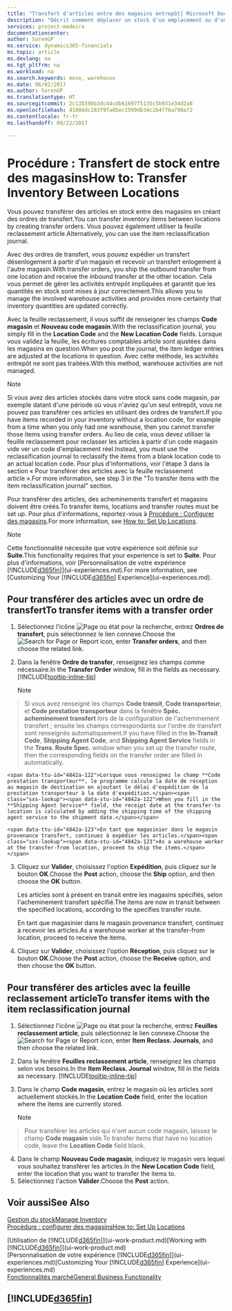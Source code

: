 ```yaml
---
title: "Transfert d'articles entre des magasins entrepôt| Microsoft Docs"
description: "Décrit comment déplacer un stock d'un emplacement ou d'un entrepôt à un autre soit avec la feuille reclassement soit à l'aide des ordres de transfert."
services: project-madeira
documentationcenter: 
author: SorenGP
ms.service: dynamics365-financials
ms.topic: article
ms.devlang: na
ms.tgt_pltfrm: na
ms.workload: na
ms.search.keywords: move, warehouse
ms.date: 06/02/2017
ms.author: SorenGP
ms.translationtype: HT
ms.sourcegitcommit: 2c13559bb3dc44cdb61697f5135c5b931e34d2a8
ms.openlocfilehash: 41804dc183f9fa05ec1599db34c2b4f76a790a72
ms.contentlocale: fr-fr
ms.lasthandoff: 09/22/2017

---
```

# <a name="how-to-transfer-inventory-between-locations"></a><span data-ttu-id="4842a-103">Procédure : Transfert de stock entre des magasins</span><span class="sxs-lookup"><span data-stu-id="4842a-103">How to: Transfer Inventory Between Locations</span></span>
<span data-ttu-id="4842a-104">Vous pouvez transférer des articles en stock entre des magasins en créant des ordres de transfert.</span><span class="sxs-lookup"><span data-stu-id="4842a-104">You can transfer inventory items between locations by creating transfer orders.</span></span> <span data-ttu-id="4842a-105">Vous pouvez également utiliser la feuille reclassement article.</span><span class="sxs-lookup"><span data-stu-id="4842a-105">Alternatively, you can use the item reclassification journal.</span></span>

<span data-ttu-id="4842a-106">Avec des ordres de transfert, vous pouvez expédier un transfert désenlogement à partir d'un magasin et recevoir un transfert enlogement à l'autre magasin.</span><span class="sxs-lookup"><span data-stu-id="4842a-106">With transfer orders, you ship the outbound transfer from one location and receive the inbound transfer at the other location.</span></span> <span data-ttu-id="4842a-107">Cela vous permet de gérer les activités entrepôt impliquées et garantit que les quantités en stock sont mises à jour correctement.</span><span class="sxs-lookup"><span data-stu-id="4842a-107">This allows you to manage the involved warehouse activities and provides more certainty that inventory quantities are updated correctly.</span></span>

<span data-ttu-id="4842a-108">Avec la feuille reclassement, il vous suffit de renseigner les champs **Code magasin** et **Nouveau code magasin**.</span><span class="sxs-lookup"><span data-stu-id="4842a-108">With the reclassification journal, you simply fill in the **Location Code** and the **New Location Code** fields.</span></span> <span data-ttu-id="4842a-109">Lorsque vous validez la feuille, les écritures comptables article sont ajustées dans les magasins en question.</span><span class="sxs-lookup"><span data-stu-id="4842a-109">When you post the journal, the item ledger entries are adjusted at the locations in question.</span></span> <span data-ttu-id="4842a-110">Avec cette méthode, les activités entrepôt ne sont pas traitées.</span><span class="sxs-lookup"><span data-stu-id="4842a-110">With this method, warehouse activities are not managed.</span></span>

> [!NOTE]  
>   <span data-ttu-id="4842a-111">Si vous avez des articles stockés dans votre stock sans code magasin, par exemple datant d'une période où vous n'aviez qu'un seul entrepôt, vous ne pouvez pas transférer ces articles en utilisant des ordres de transfert.</span><span class="sxs-lookup"><span data-stu-id="4842a-111">If you have items recorded in your inventory without a location code, for example from a time when you only had one warehouse, then you cannot transfer those items using transfer orders.</span></span> <span data-ttu-id="4842a-112">Au lieu de cela, vous devez utiliser la feuille reclassement pour reclasser les articles à partir d'un code magasin vide ver un code d'emplacement réel.</span><span class="sxs-lookup"><span data-stu-id="4842a-112">Instead, you must use the reclassification journal to reclassify the items from a blank location code to an actual location code.</span></span>  <span data-ttu-id="4842a-113">Pour plus d'informations, voir l'étape 3 dans la section « Pour transférer des articles avec la feuille reclassement article ».</span><span class="sxs-lookup"><span data-stu-id="4842a-113">For more information, see step 3 in the "To transfer items with the item reclassification journal" section.</span></span>

<span data-ttu-id="4842a-114">Pour transférer des articles, des acheminements transfert et magasins doivent être créés.</span><span class="sxs-lookup"><span data-stu-id="4842a-114">To transfer items, locations and transfer routes must be set up.</span></span> <span data-ttu-id="4842a-115">Pour plus d'informations, reportez-vous à [Procédure : Configurer des magasins](inventory-how-setup-locations.md).</span><span class="sxs-lookup"><span data-stu-id="4842a-115">For more information, see [How to: Set Up Locations](inventory-how-setup-locations.md).</span></span>

> [!NOTE]  
>   <span data-ttu-id="4842a-116">Cette fonctionnalité nécessite que votre expérience soit définie sur **Suite**.</span><span class="sxs-lookup"><span data-stu-id="4842a-116">This functionality requires that your experience is set to **Suite**.</span></span> <span data-ttu-id="4842a-117">Pour plus d'informations, voir [Personnalisation de votre expérience [!INCLUDE[d365fin](includes/d365fin_md.md)]](ui-experiences.md).</span><span class="sxs-lookup"><span data-stu-id="4842a-117">For more information, see [Customizing Your [!INCLUDE[d365fin](includes/d365fin_md.md)] Experience](ui-experiences.md).</span></span>

## <a name="to-transfer-items-with-a-transfer-order"></a><span data-ttu-id="4842a-118">Pour transférer des articles avec un ordre de transfert</span><span class="sxs-lookup"><span data-stu-id="4842a-118">To transfer items with a transfer order</span></span>
1. <span data-ttu-id="4842a-119">Sélectionnez l'icône ![Page ou état pour la recherche](media/ui-search/search_small.png "Page ou état pour la recherche"), entrez **Ordres de transfert**, puis sélectionnez le lien connexe.</span><span class="sxs-lookup"><span data-stu-id="4842a-119">Choose the ![Search for Page or Report](media/ui-search/search_small.png "Search for Page or Report icon") icon, enter **Transfer orders**, and then choose the related link.</span></span>
2. <span data-ttu-id="4842a-120">Dans la fenêtre **Ordre de transfer**, renseignez les champs comme nécessaire.</span><span class="sxs-lookup"><span data-stu-id="4842a-120">In the **Transfer Order** window, fill in the fields as necessary.</span></span> [!INCLUDE[tooltip-inline-tip](includes/tooltip-inline-tip_md.md)]

    > [!NOTE]  
>   <span data-ttu-id="4842a-121">Si vous avez renseigné les champs **Code transit**, **Code transporteur**, et **Code prestation transporteur** dans la fenêtre **Spéc. acheminement transfert** lors de la configuration de l'acheminement transfert ; ensuite les champs correspondants sur l'ordre de transfert sont renseignés automatiquement.</span><span class="sxs-lookup"><span data-stu-id="4842a-121">If you have filled in the **In-Transit Code**, **Shipping Agent Code**, and **Shipping Agent Service** fields in the **Trans. Route Spec.** window when you set up the transfer route, then the corresponding fields on the transfer order are filled in automatically.</span></span>

    <span data-ttu-id="4842a-122">Lorsque vous renseignez le champ **Code prestation transporteur**, le programme calcule la date de réception au magasin de destination en ajoutant le délai d'expédition de la prestation transporteur à la date d'expédition.</span><span class="sxs-lookup"><span data-stu-id="4842a-122">When you fill in the **Shipping Agent Service** field, the receipt date at the transfer-to location is calculated by adding the shipping time of the shipping agent service to the shipment date.</span></span>

    <span data-ttu-id="4842a-123">En tant que magasinier dans le magasin provenance transfert, continuez à expédier les articles.</span><span class="sxs-lookup"><span data-stu-id="4842a-123">As a warehouse worker at the transfer-from location, proceed to ship the items.</span></span>
3. <span data-ttu-id="4842a-124">Cliquez sur **Valider**, choisissez l'option **Expédition**, puis cliquez sur le bouton **OK**.</span><span class="sxs-lookup"><span data-stu-id="4842a-124">Choose the **Post** action, choose the **Ship** option, and then choose the **OK** button.</span></span>

    <span data-ttu-id="4842a-125">Les articles sont à présent en transit entre les magasins spécifiés, selon l'acheminement transfert spécifié.</span><span class="sxs-lookup"><span data-stu-id="4842a-125">The items are now in transit between the specified locations, according to the specifies transfer route.</span></span>

    <span data-ttu-id="4842a-126">En tant que magasinier dans le magasin provenance transfert, continuez à recevoir les articles.</span><span class="sxs-lookup"><span data-stu-id="4842a-126">As a warehouse worker at the transfer-from location, proceed to receive the items.</span></span>
4. <span data-ttu-id="4842a-127">Cliquez sur **Valider**, choisissez l'option **Réception**, puis cliquez sur le bouton **OK**.</span><span class="sxs-lookup"><span data-stu-id="4842a-127">Choose the **Post** action, choose the **Receive** option, and then choose the **OK** button.</span></span>

## <a name="to-transfer-items-with-the-item-reclassification-journal"></a><span data-ttu-id="4842a-128">Pour transférer des articles avec la feuille reclassement article</span><span class="sxs-lookup"><span data-stu-id="4842a-128">To transfer items with the item reclassification journal</span></span>
1. <span data-ttu-id="4842a-129">Sélectionnez l'icône ![Page ou état pour la recherche](media/ui-search/search_small.png "Page ou état pour la recherche"), entrez **Feuilles reclassement article**, puis sélectionnez le lien connexe.</span><span class="sxs-lookup"><span data-stu-id="4842a-129">Choose the ![Search for Page or Report](media/ui-search/search_small.png "Search for Page or Report icon") icon, enter **Item Reclass. Journals**, and then choose the related link.</span></span>
2. <span data-ttu-id="4842a-130">Dans la fenêtre **Feuilles reclassement article**, renseignez les champs selon vos besoins.</span><span class="sxs-lookup"><span data-stu-id="4842a-130">In the **Item Reclass. Journal** window, fill in the fields as necessary.</span></span> [!INCLUDE[tooltip-inline-tip](includes/tooltip-inline-tip_md.md)]
3. <span data-ttu-id="4842a-131">Dans le champ **Code magasin**, entrez le magasin où les articles sont actuellement stockés.</span><span class="sxs-lookup"><span data-stu-id="4842a-131">In the **Location Code** field, enter the location where the items are currently stored.</span></span>

    > [!NOTE]  
>   <span data-ttu-id="4842a-132">Pour transférer les articles qui n'ont aucun code magasin, laissez le champ **Code magasin** vide.</span><span class="sxs-lookup"><span data-stu-id="4842a-132">To transfer items that have no location code, leave the **Location Code** field blank.</span></span>
4. <span data-ttu-id="4842a-133">Dans le champ **Nouveau Code magasin**, indiquez le magasin vers lequel vous souhaitez transférer les articles.</span><span class="sxs-lookup"><span data-stu-id="4842a-133">In the **New Location Code** field, enter the location that you want to transfer the items to.</span></span>
5. <span data-ttu-id="4842a-134">Sélectionnez l'action **Valider**.</span><span class="sxs-lookup"><span data-stu-id="4842a-134">Choose the **Post** action.</span></span>

## <a name="see-also"></a><span data-ttu-id="4842a-135">Voir aussi</span><span class="sxs-lookup"><span data-stu-id="4842a-135">See Also</span></span>
[<span data-ttu-id="4842a-136">Gestion du stock</span><span class="sxs-lookup"><span data-stu-id="4842a-136">Manage Inventory</span></span>](inventory-manage-inventory.md)  
[<span data-ttu-id="4842a-137">Procédure : configurer des magasins</span><span class="sxs-lookup"><span data-stu-id="4842a-137">How to: Set Up Locations</span></span>](inventory-how-setup-locations.md)  
  
<span data-ttu-id="4842a-138">[Utilisation de [!INCLUDE[d365fin](includes/d365fin_md.md)]](ui-work-product.md)</span><span class="sxs-lookup"><span data-stu-id="4842a-138">[Working with [!INCLUDE[d365fin](includes/d365fin_md.md)]](ui-work-product.md)</span></span>  
<span data-ttu-id="4842a-139">[Personnalisation de votre expérience [!INCLUDE[d365fin](includes/d365fin_md.md)]](ui-experiences.md)</span><span class="sxs-lookup"><span data-stu-id="4842a-139">[Customizing Your [!INCLUDE[d365fin](includes/d365fin_md.md)] Experience](ui-experiences.md)</span></span>  
[<span data-ttu-id="4842a-140">Fonctionnalités marché</span><span class="sxs-lookup"><span data-stu-id="4842a-140">General Business Functionality</span></span>](ui-across-business-areas.md)

## [!INCLUDE[d365fin](includes/free_trial_md.md)]
